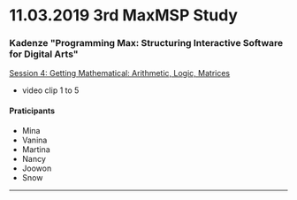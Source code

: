 # 11.03.2019 3rd MaxMSP Study 

### Kadenze "Programming Max: Structuring Interactive Software for Digital Arts"
[Session 4: Getting Mathematical: Arithmetic, Logic, Matrices](https://www.kadenze.com/courses/programming-max-structuring-interactive-software-for-digital-arts-i/sessions/getting-mathematical-arithmetic-logic-matrices) 
* video clip 1 to 5

#### Praticipants
* Mina
* Vanina
* Martina
* Nancy
* Joowon
* Snow

<hr>
